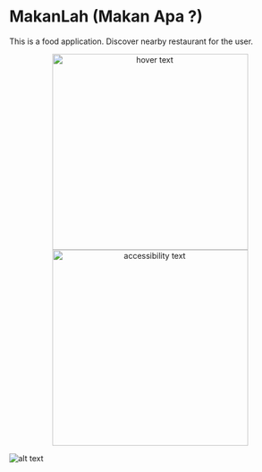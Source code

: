 # MakanLah (Makan Apa ?)
This is a food application. Discover nearby restaurant for the user.


<p align="center">
  <img src="https://github.com/weikang761195/MakanLah/blob/master/app/src/main/res/screenshot/47684679_276968382965166_2713958098829049856_n.jpg" width="350" title="hover text">
  <img src="https://github.com/weikang761195/MakanLah/blob/master/app/src/main/res/screenshot/47684679_276968382965166_2713958098829049856_n.jpg" width="350" alt="accessibility text">
</p>

![alt text](https://github.com/weikang761195/MakanLah/blob/master/app/src/main/res/screenshot/47684679_276968382965166_2713958098829049856_n.jpg)
